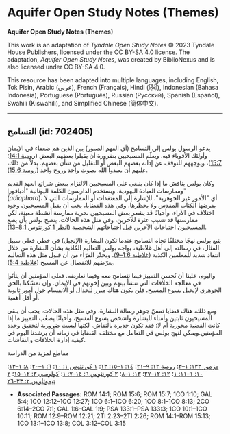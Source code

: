 # Aquifer Open Study Notes (Themes)

**Aquifer Open Study Notes (Themes)**

This work is an adaptation of *Tyndale Open Study Notes* © 2023 Tyndale House Publishers, licensed under the CC BY\-SA 4\.0 license. The adaptation, *Aquifer Open Study Notes*, was created by BiblioNexus and is also licensed under CC BY\-SA 4\.0\.

This resource has been adapted into multiple languages, including English, Tok Pisin, Arabic (عربي), French (Français), Hindi (हिंदी), Indonesian (Bahasa Indonesia), Portuguese (Português), Russian (Русский), Spanish (Español), Swahili (Kiswahili), and Simplified Chinese (简体中文).



--------------------------------

## التسامح (id: 702405)

يدعو الرسول بولس إلى التسامح (أي الفهم الصبور) بين الذين هم ضعفاء في الإيمان وأولئك الأقوياء فيه. ويعلّم المسيحيين بضرورة أن يقبلوا بعضهم البعض ([رومية 14:1](https://ref.ly/Rom14:1)؛ [15:7](https://ref.ly/Rom15:7))، ويوجههم للتوقف عن إدانة بعضهم البعض أو التقليل من شأن بعضهم. بدلاً من ذلك، عليهم أن يعبدوا الله بصوت واحد وروح واحد ([رومية 15:6](https://ref.ly/Rom15:6)).

وكان بولس يناقش ما إذا كان ينبغي على المسيحيين الالتزام ببعض شرائع العهد القديم وممارسات العبادة اليهودية، ويستخدم الدارسون الكلمة اليونانية "أديافورا" (*adiaphora*)، أي "الأمور غير الجوهرية"، للإشارة إلى المعتقدات أو الممارسات التي لا يفرضها الكتاب المقدس ولا يحظرها، وفي هذه القضايا، يجب أن يقبل المسيحيون وجود اختلاف في الآراء، وأحيانًا قد يشعر بعض المسيحيين بحرية ممارسة أنشطة معينة، لكن ممارستها قد تسبب عثرة للآخرين، وفي مثل هذه الحالات، ينصح بولس بأن يضع المسيحيون احتياجات الآخرين قبل احتياجاتهم الشخصية (انظر [1 كورنثوس 8:1–13](https://ref.ly/1Cor8:1-1Cor8:13)).

يتبع بولس نهجًا مختلفًا تجاه التسامح عندما تكون البشارة (الإنجيل) في خطر، فعلى سبيل المثال، في رسالته إلى أهل غلاطية، يواجه بولس التعاليم الكاذبة بشأن البشارة من خلال انتقاد شديد للمعلمين الكذبة ([غلاطية 1:6–9](https://ref.ly/Gal1:6-Gal1:9)). ويحذّر القرّاء من أن قبول مثل هذه التعاليم يعرّضهم للانفصال عن المسيح ([غلاطية 5:4](https://ref.ly/Gal5:4)). 

واليوم، علينا أن نُحسن التمييز فيما نتسامح معه وفيما نعارضه. فعلى المؤمنين أن يتأنّوا في معالجة الخلافات التي تنشأ بينهم وبين إخوتهم في الإيمان. وإن تمسّكنا بالحق الجوهري لإنجيل يسوع المسيح، فلن يكون هناك مبرر للجدال أو الانقسام حول أمور ثانوية أو أقل أهمية.

ومع ذلك، هناك قضايا تمسّ جوهر رسالة البشارة، وفي مثل هذه الحالات، يجب أن يبقى المسيحيون ثابتين وأمناء للبشارة ولشخص يسوع المسيح، وأحيانًا يصعُب التمييز ما إذا كانت القضية محورية أم لا؛ فقد تكون جديرة بالنقاش، لكنها ليست ضرورية لتحقيق وحدة المؤمنين.ويمكن لنهج بولس في التعامل مع مختلف القضايا في زمانه أن يرشدنا اليوم في كيفية إدارة الخلافات والنقاشات.

مقاطع لمزيد من الدراسة

[مزمور ١٣٣: ١–٣](https://ref.ly/Ps133:1-Ps133:3)؛ [رومية ١٢: ٩–٢١](https://ref.ly/Rom12:9-Rom12:21)؛ [١٤: ١–١٥: ١٣](https://ref.ly/Rom14:1-Rom15:13)؛ [١ كورنثوس ١: ١٠](https://ref.ly/1Cor1:10)؛ [٦: ١–٢٠](https://ref.ly/1Cor6:1-1Cor6:20)؛ [٨: ١–١٣](https://ref.ly/1Cor8:1-1Cor8:13)؛ [١٠: ١–١١: ١](https://ref.ly/1Cor10:1-1Cor10:11)؛ [١٢: ١٢–٢٧](https://ref.ly/1Cor12:12-1Cor12:27)؛ [١٣: ١–٨](https://ref.ly/1Cor13:1-1Cor13:8)؛ [٢ كورنثوس ٦: ١٤–٧: ١](https://ref.ly/2Cor6:14-2Cor7:1)؛ [كولوسي ٣: ١٢–١٥](https://ref.ly/Col3:12-Col3:15)؛ [٢ تيموثاوس ٢: ٢٣–٢٦](https://ref.ly/2Tim2:23-2Tim2:26)

* **Associated Passages:** ROM 14:1; ROM 15:6; ROM 15:7; 1CO 1:10; GAL 5:4; 1CO 12:12–1CO 12:27; 1CO 6:1–1CO 6:20; 1CO 8:1–1CO 8:13; 2CO 6:14–2CO 7:1; GAL 1:6–GAL 1:9; PSA 133:1–PSA 133:3; 1CO 10:1–1CO 10:11; ROM 12:9–ROM 12:21; 2TI 2:23–2TI 2:26; ROM 14:1–ROM 15:13; 1CO 13:1–1CO 13:8; COL 3:12–COL 3:15

